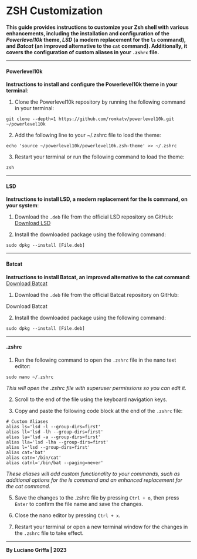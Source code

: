 # ZSH Customization

**This guide provides instructions to customize your Zsh shell with various enhancements, including the installation and configuration of the *Powerlevel10k* theme, *LSD* (a modern replacement for the `ls` command), and *Batcat* (an improved alternative to the `cat` command). Additionally, it covers the configuration of custom aliases in your `.zshrc` file.**

---

#### Powerlevel10k

**Instructions to install and configure the Powerlevel10k theme in your terminal**:

1. Clone the Powerlevel10k repository by running the following command in your terminal:
```shell
git clone --depth=1 https://github.com/romkatv/powerlevel10k.git ~/powerlevel10k
```
2. Add the following line to your ~/.zshrc file to load the theme:
```shell
echo 'source ~/powerlevel10k/powerlevel10k.zsh-theme' >> ~/.zshrc
```
3. Restart your terminal or run the following command to load the theme:
```shell
zsh
```

---

#### LSD
**Instructions to install LSD, a modern replacement for the ls command, on your system**:

1. Download the `.deb` file from the official LSD repository on GitHub: [Download LSD](https://github.com/lsd-rs/lsd/releases)

2. Install the downloaded package using the following command: 
```shell
sudo dpkg --install [File.deb]
```

---

#### Batcat

**Instructions to install Batcat, an improved alternative to the cat command**: [Download Batcat](https://github.com/sharkdp/bat/releases)

1. Download the `.deb` file from the official Batcat repository on GitHub:

Download Batcat

2. Install the downloaded package using the following command:

```shell
sudo dpkg --install [File.deb]
```

---

#### .zshrc

1. Run the following command to open the `.zshrc` file in the nano text editor:
```shell
sudo nano ~/.zshrc
```
*This will open the .zshrc file with superuser permissions so you can edit it.*

2. Scroll to the end of the file using the keyboard navigation keys.

3. Copy and paste the following code block at the end of the `.zshrc` file:
```shell
# Custom Aliases
alias ls='lsd -l --group-dirs=first'
alias ll='lsd -lh --group-dirs=first'
alias la='lsd -a --group-dirs=first'
alias lla='lsd -lha --group-dirs=first'
alias l='lsd --group-dirs=first'
alias cat='bat'
alias catn='/bin/cat'
alias catnl='/bin/bat --paging=never'
```
*These aliases will add custom functionality to your commands, such as additional options for the ls command and an enhanced replacement for the cat command.*

5. Save the changes to the .zshrc file by pressing `Ctrl + o`, then press `Enter` to confirm the file name and save the changes.

6. Close the nano editor by pressing `Ctrl + x`.

7. Restart your terminal or open a new terminal window for the changes in the `.zshrc` file to take effect.

---

**By Luciano Griffa | 2023**

